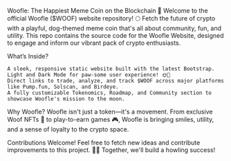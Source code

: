Woofle: The Happiest Meme Coin on the Blockchain 🐾
Welcome to the official Woofle ($WOOF) website repository! 🌕 Fetch the future of crypto with a playful, dog-themed meme coin that's all about community, fun, and utility. This repo contains the source code for the Woofle Website, designed to engage and inform our vibrant pack of crypto enthusiasts.

What’s Inside?

    A sleek, responsive static website built with the latest Bootstrap.
    Light and Dark Mode for paw-some user experience! 🌞🌙
    Direct links to trade, analyze, and track $WOOF across major platforms like Pump.fun, Solscan, and Birdeye.
    A fully customizable Tokenomics, Roadmap, and Community section to showcase Woofle's mission to the moon.

Why Woofle?
Woofle isn't just a token—it's a movement. From exclusive Woof NFTs 🐶 to play-to-earn games 🎮, Woofle is bringing smiles, utility, and a sense of loyalty to the crypto space.

Contributions Welcome!
Feel free to fetch new ideas and contribute improvements to this project. 🐕‍🦺 Together, we'll build a howling success!